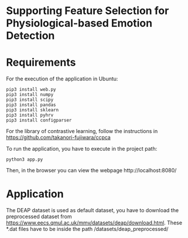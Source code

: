 # Supporting Feature Selection for Physiological-based Emotion Detection

# Requirements
For the execution of the application in Ubuntu:
```
pip3 install web.py
pip3 install numpy
pip3 install scipy
pip3 install pandas
pip3 install sklearn
pip3 install pyhrv
pip3 install configparser
```

For the library of contrastive learning, follow the instructions in https://github.com/takanori-fujiwara/ccpca

To run the application, you have to execute in the project path:
```
python3 app.py
```

Then, in the browser you can view the webpage http://localhost:8080/


# Application
The DEAP dataset is used as default dataset, you have to download the preprocessed dataset from https://www.eecs.qmul.ac.uk/mmv/datasets/deap/download.html.
These *.dat files have to be inside the path /datasets/deap_preprocessed/


